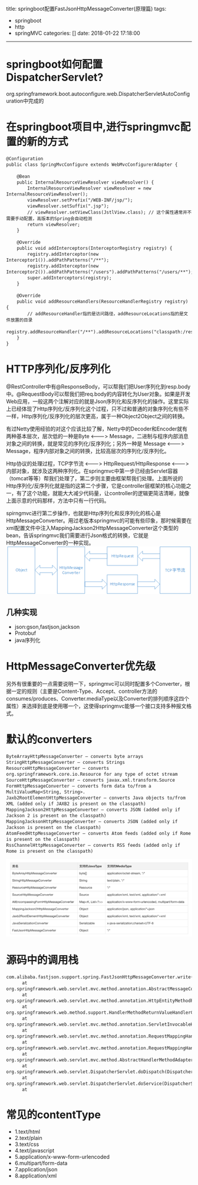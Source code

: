 title: springboot配置FastJsonHttpMessageConverter(原理篇)
tags:
  - springboot
  - http
  - springMVC
categories: []
date: 2018-01-22 17:18:00
---
# springboot如何配置DispatcherServlet?
org.springframework.boot.autoconfigure.web.DispatcherServletAutoConfiguration中完成的

# 在springboot项目中,进行springmvc配置的新的方式
```
@Configuration
public class SpringMvcConfigure extends WebMvcConfigurerAdapter {

    @Bean
    public InternalResourceViewResolver viewResolver() {
        InternalResourceViewResolver viewResolver = new InternalResourceViewResolver();
        viewResolver.setPrefix("/WEB-INF/jsp/");
        viewResolver.setSuffix(".jsp");
        // viewResolver.setViewClass(JstlView.class); // 这个属性通常并不需要手动配置，高版本的Spring会自动检测
        return viewResolver;
    }

    @Override
    public void addInterceptors(InterceptorRegistry registry) {
        registry.addInterceptor(new Interceptor1()).addPathPatterns("/**");
        registry.addInterceptor(new Interceptor2()).addPathPatterns("/users").addPathPatterns("/users/**");
        super.addInterceptors(registry);
    }

    @Override
    public void addResourceHandlers(ResourceHandlerRegistry registry) {
        // addResourceHandler指的是访问路径，addResourceLocations指的是文件放置的目录  
        registry.addResourceHandler("/**").addResourceLocations("classpath:/res/");
    }
}
```


# HTTP序列化/反序列化
@RestController中有@ResponseBody，可以帮我们把User序列化到resp.body中。@RequestBody可以帮我们把req.body的内容转化为User对象。如果是开发Web应用，一般这两个注解对应的就是Json序列化和反序列化的操作。这里实际上已经体现了Http序列化/反序列化这个过程，只不过和普通的对象序列化有些不一样，Http序列化/反序列化的层次更高，属于一种Object2Object之间的转换。

有过Netty使用经验的对这个应该比较了解，Netty中的Decoder和Encoder就有两种基本层次，层次低的一种是Byte <---> Message，二进制与程序内部消息对象之间的转换，就是常见的序列化/反序列化；另外一种是 Message <---> Message，程序内部对象之间的转换，比较高层次的序列化/反序列化。

Http协议的处理过程，TCP字节流 <---> HttpRequest/HttpResponse <---> 内部对象，就涉及这两种序列化。在springmvc中第一步已经由Servlet容器（tomcat等等）帮我们处理了，第二步则主要由框架帮我们处理。上面所说的Http序列化/反序列化就是指的这第二个步骤，它是controller层框架的核心功能之一，有了这个功能，就能大大减少代码量，让controller的逻辑更简洁清晰，就像上面示意的代码那样，方法中只有一行代码。

spirngmvc进行第二步操作，也就是Http序列化和反序列化的核心是HttpMessageConverter。用过老版本springmvc的可能有些印象，那时候需要在xml配置文件中注入MappingJackson2HttpMessageConverter这个类型的bean，告诉springmvc我们需要进行Json格式的转换，它就是HttpMessageConverter的一种实现。
![upload successful](/images/pasted-39.png)
## 几种实现
- json:gson,fastjson,jackson
- Protobuf
- java序列化

# HttpMessageConverter优先级
另外有很重要的一点需要说明一下，springmvc可以同时配置多个Converter，根据一定的规则（主要是Content-Type、Accept、controller方法的consumes/produces、Converter.mediaType以及Converter的排列顺序这四个属性）来选择到底是使用哪一个，这使得springmvc能够一个接口支持多种报文格式。

# 默认的converters
```
ByteArrayHttpMessageConverter – converts byte arrays
StringHttpMessageConverter – converts Strings
ResourceHttpMessageConverter – converts org.springframework.core.io.Resource for any type of octet stream
SourceHttpMessageConverter – converts javax.xml.transform.Source
FormHttpMessageConverter – converts form data to/from a MultiValueMap<String, String>.
Jaxb2RootElementHttpMessageConverter – converts Java objects to/from XML (added only if JAXB2 is present on the classpath)
MappingJackson2HttpMessageConverter – converts JSON (added only if Jackson 2 is present on the classpath)
MappingJacksonHttpMessageConverter – converts JSON (added only if Jackson is present on the classpath)
AtomFeedHttpMessageConverter – converts Atom feeds (added only if Rome is present on the classpath)
RssChannelHttpMessageConverter – converts RSS feeds (added only if Rome is present on the classpath)
```
![upload successful](/images/pasted-40.png)

# 源码中的调用栈
```
com.alibaba.fastjson.support.spring.FastJsonHttpMessageConverter.write(FastJsonHttpMessageConverter.java:185)
	  at org.springframework.web.servlet.mvc.method.annotation.AbstractMessageConverterMethodProcessor.writeWithMessageConverters(AbstractMessageConverterMethodProcessor.java:231)
	  at org.springframework.web.servlet.mvc.method.annotation.HttpEntityMethodProcessor.handleReturnValue(HttpEntityMethodProcessor.java:203)
	  at org.springframework.web.method.support.HandlerMethodReturnValueHandlerComposite.handleReturnValue(HandlerMethodReturnValueHandlerComposite.java:81)
	  at org.springframework.web.servlet.mvc.method.annotation.ServletInvocableHandlerMethod.invokeAndHandle(ServletInvocableHandlerMethod.java:113)
	  at org.springframework.web.servlet.mvc.method.annotation.RequestMappingHandlerAdapter.invokeHandlerMethod(RequestMappingHandlerAdapter.java:827)
	  at org.springframework.web.servlet.mvc.method.annotation.RequestMappingHandlerAdapter.handleInternal(RequestMappingHandlerAdapter.java:738)
	  at org.springframework.web.servlet.mvc.method.AbstractHandlerMethodAdapter.handle(AbstractHandlerMethodAdapter.java:85)
	  at org.springframework.web.servlet.DispatcherServlet.doDispatch(DispatcherServlet.java:967)
	  at org.springframework.web.servlet.DispatcherServlet.doService(DispatcherServlet.java:901)
	  at 
```
# 常见的contentType

- 1.text/html
- 2.text/plain
- 3.text/css
- 4.text/javascript
- 5.application/x-www-form-urlencoded
- 6.multipart/form-data
- 7.application/json
- 8.application/xml
